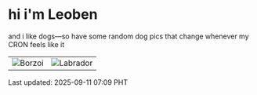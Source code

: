 # hi i'm Leoben

and i like dogs—so have some random dog pics that change whenever my CRON feels like it

|  |  |
|--------|----------|
| ![Borzoi](https://random-dog-vercel.vercel.app/api/random-borzoi?v=1757545796) | ![Labrador](https://random-dog-vercel.vercel.app/api/random-labrador?v=1757545796) |

Last updated: 2025-09-11 07:09 PHT
